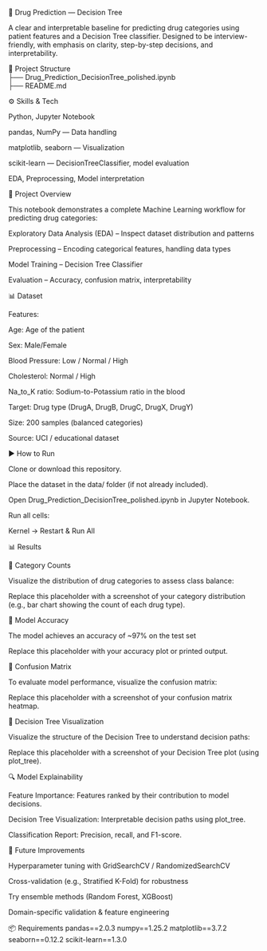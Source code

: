 💊 Drug Prediction — Decision Tree

A clear and interpretable baseline for predicting drug categories using patient features and a Decision Tree classifier. Designed to be interview-friendly, with emphasis on clarity, step-by-step decisions, and interpretability.

📂 Project Structure<br>
├── Drug_Prediction_DecisionTree_polished.ipynb  <br>
├── README.md                                   

⚙️ Skills & Tech

Python, Jupyter Notebook

pandas, NumPy — Data handling

matplotlib, seaborn — Visualization

scikit-learn — DecisionTreeClassifier, model evaluation

EDA, Preprocessing, Model interpretation

📝 Project Overview

This notebook demonstrates a complete Machine Learning workflow for predicting drug categories:

Exploratory Data Analysis (EDA) – Inspect dataset distribution and patterns

Preprocessing – Encoding categorical features, handling data types

Model Training – Decision Tree Classifier

Evaluation – Accuracy, confusion matrix, interpretability

📊 Dataset

Features:

Age: Age of the patient

Sex: Male/Female

Blood Pressure: Low / Normal / High

Cholesterol: Normal / High

Na_to_K ratio: Sodium-to-Potassium ratio in the blood

Target: Drug type (DrugA, DrugB, DrugC, DrugX, DrugY)

Size: 200 samples (balanced categories)

Source: UCI / educational dataset

▶️ How to Run

Clone or download this repository.

Place the dataset in the data/ folder (if not already included).

Open Drug_Prediction_DecisionTree_polished.ipynb in Jupyter Notebook.

Run all cells:

Kernel → Restart & Run All

📊 Results

🔹 Category Counts

Visualize the distribution of drug categories to assess class balance:


Replace this placeholder with a screenshot of your category distribution (e.g., bar chart showing the count of each drug type).

🔹 Model Accuracy

The model achieves an accuracy of ~97% on the test set


Replace this placeholder with your accuracy plot or printed output.

🔹 Confusion Matrix

To evaluate model performance, visualize the confusion matrix:


Replace this placeholder with a screenshot of your confusion matrix heatmap.


🔹 Decision Tree Visualization

Visualize the structure of the Decision Tree to understand decision paths:


Replace this placeholder with a screenshot of your Decision Tree plot (using plot_tree).

🔍 Model Explainability

Feature Importance: Features ranked by their contribution to model decisions.

Decision Tree Visualization: Interpretable decision paths using plot_tree.

Classification Report: Precision, recall, and F1-score.

🚀 Future Improvements

Hyperparameter tuning with GridSearchCV / RandomizedSearchCV

Cross-validation (e.g., Stratified K-Fold) for robustness

Try ensemble methods (Random Forest, XGBoost)

Domain-specific validation & feature engineering

📦 Requirements
pandas==2.0.3
numpy==1.25.2
matplotlib==3.7.2
seaborn==0.12.2
scikit-learn==1.3.0
